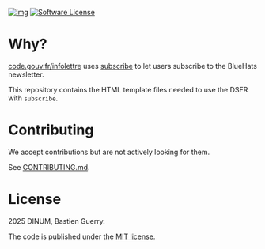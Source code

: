 [![img](https://img.shields.io/badge/code.gouv.fr-ouvert-mediumseagreen.svg)](https://code.gouv.fr/documentation/#quels-degres-douverture-pour-les-codes-sources)
[![Software License](https://img.shields.io/badge/Licence-EPL-green.svg)](https://githut.com/codegouvfr/subscribe-dsfr/tree/main/item/LICENSES/LICENSE.MIT.md)

# Why?

[code.gouv.fr/infolettre](https://code.gouv.fr/infolettre/) uses [subscribe](https://github.com/bzg/subscribe) to let users subscribe to the BlueHats newsletter.

This repository contains the HTML template files needed to use the DSFR with `subscribe`.

# Contributing

We accept contributions but are not actively looking for them.

See [CONTRIBUTING.md](CONTRIBUTING.md).

# License

2025 DINUM, Bastien Guerry.

The code is published under the [MIT license](LICENSES/LICENSE.MIT.md).

